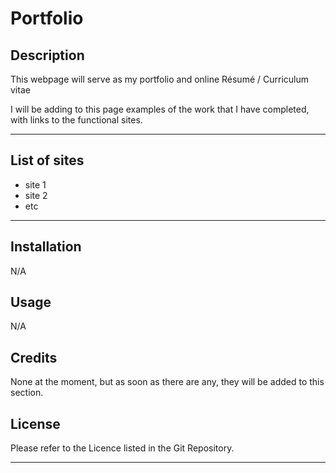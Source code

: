 # Portfolio

## Description

This webpage will serve as my portfolio and online Résumé / Curriculum vitae

I will be adding to this page examples of the work that I have completed, with links to the functional sites.

---

## List of sites

- site 1
- site 2
- etc

---


## Installation

N/A

## Usage

N/A

## Credits

None at the moment, but as soon as there are any, they will be added to this section.

## License

Please refer to the Licence listed in the Git Repository.

---